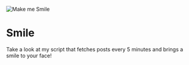 ![Make me Smile](https://v.redd.it/qg5kmpomxfdb1?width=100&height=100)

# Smile
Take a look at my script that fetches posts every 5 minutes and brings a smile to your face!

